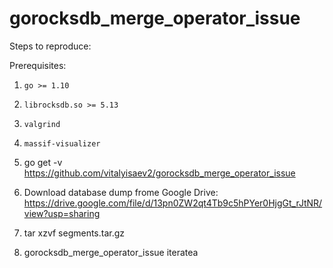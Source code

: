 # gorocksdb_merge_operator_issue

Steps to reproduce:

Prerequisites:
1. ```go >= 1.10```
2. ```librocksdb.so >= 5.13```
3. ```valgrind```
4. ```massif-visualizer```


2. go get -v https://github.com/vitalyisaev2/gorocksdb_merge_operator_issue
3. Download database dump frome Google Drive: https://drive.google.com/file/d/13pn0ZW2qt4Tb9c5hPYer0HjgGt_rJtNR/view?usp=sharing
4. tar xzvf segments.tar.gz
5. gorocksdb_merge_operator_issue iteratea
